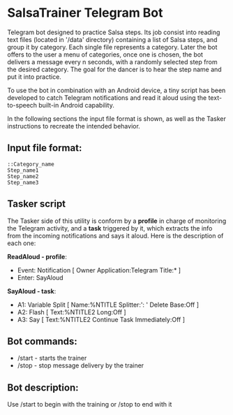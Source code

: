 # SalsaTrainer Telegram Bot

Telegram bot designed to practice Salsa steps. Its job consist into reading text files (located in '/data' directory) containing a list of Salsa steps, and group it by category. Each single file represents a category. Later the bot offers to the user a menu of categories, once one is chosen, the bot delivers a message every n seconds, with a randomly selected step from the desired category. The goal for the dancer is to hear the step name and put it into practice.

To use the bot in combination with an Android device, a tiny script has been developed to catch Telegram notifications and read it aloud using the text-to-speech built-in Android capability.

In the following sections the input file format is shown, as well as the Tasker instructions to recreate the intended behavior.


## Input file format:

    ::Category_name
    Step_name1
    Step_name2
    Step_name3


## Tasker script

The Tasker side of this utility is conform by a **profile** in charge of monitoring the Telegram activity, and a **task** triggered by it, which extracts the info from the incoming notifications and says it aloud. Here is the description of each one:

**ReadAloud - profile**:

* Event: Notification [ Owner Application:Telegram Title:* ]
* Enter: SayAloud

**SayAloud - task**:

* A1: Variable Split [ Name:%NTITLE Splitter:': ' Delete Base:Off ] 
* A2: Flash [ Text:%NTITLE2 Long:Off ] 
* A3: Say [ Text:%NTITLE2 Continue Task Immediately:Off ] 



## Bot commands:

* /start - starts the trainer
* /stop - stop message delivery by the trainer


## Bot description:

Use /start to begin with the training or /stop to end with it
